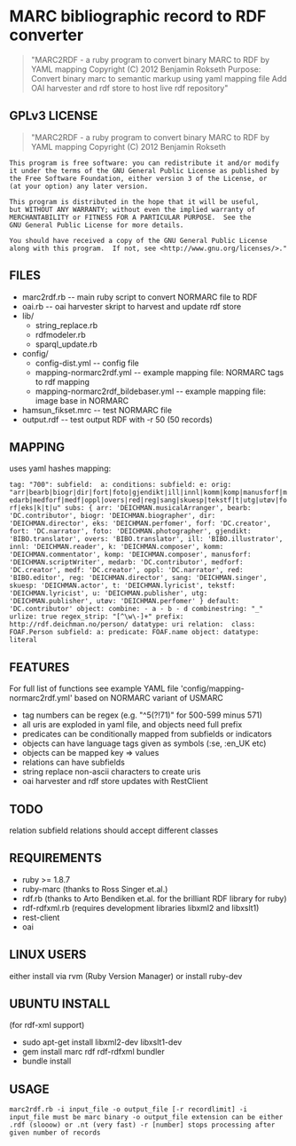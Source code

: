 # MARC bibliographic record to RDF converter

>    "MARC2RDF - a ruby program to convert binary MARC to RDF by YAML mapping
    Copyright (C) 2012 Benjamin Rokseth
    Purpose: Convert binary marc to semantic markup using yaml mapping file
             Add OAI harvester and rdf store to host live rdf repository"

## GPLv3 LICENSE
    
>    "MARC2RDF - a ruby program to convert binary MARC to RDF by YAML mapping
    Copyright (C) 2012 Benjamin Rokseth

    This program is free software: you can redistribute it and/or modify
    it under the terms of the GNU General Public License as published by
    the Free Software Foundation, either version 3 of the License, or
    (at your option) any later version.

    This program is distributed in the hope that it will be useful,
    but WITHOUT ANY WARRANTY; without even the implied warranty of
    MERCHANTABILITY or FITNESS FOR A PARTICULAR PURPOSE.  See the
    GNU General Public License for more details.

    You should have received a copy of the GNU General Public License
    along with this program.  If not, see <http://www.gnu.org/licenses/>."

## FILES

* marc2rdf.rb                            -- main ruby script to convert NORMARC file to RDF
* oai.rb								 -- oai harvester skript to harvest and update rdf store
* lib/
    * string_replace.rb 
    * rdfmodeler.rb
    * sparql_update.rb  
* config/
    * config-dist.yml                    -- config file
    * mapping-normarc2rdf.yml            -- example mapping file: NORMARC tags to rdf mapping
    * mapping-normarc2rdf_bildebaser.yml -- example mapping file: image base in NORMARC
* hamsun_fikset.mrc                         -- test NORMARC file
* output.rdf                                -- test output RDF with -r 50 (50 records)

## MAPPING

uses yaml hashes mapping:

`tag:
  "700":
    subfield: 
      a:
        conditions:
          subfield:
            e:
              orig: "arr|bearb|biogr|dir|fort|foto|gjendikt|ill|innl|komm|komp|manusforf|medarb|medforf|medf|oppl|overs|red|reg|sang|skuesp|tekstf|t|utg|utøv|forf|eks|k|t|u"
              subs: { arr: 'DEICHMAN.musicalArranger', bearb: 'DC.contributor', biogr: 'DEICHMAN.biographer', dir: 'DEICHMAN.director', eks: 'DEICHMAN.perfomer', forf: 'DC.creator', fort: 'DC.narrator', foto: 'DEICHMAN.photographer', gjendikt: 'BIBO.translator', overs: 'BIBO.translator', ill: 'BIBO.illustrator', innl: 'DEICHMAN.reader', k: 'DEICHMAN.composer', komm: 'DEICHMAN.commentator', komp: 'DEICHMAN.composer', manusforf: 'DEICHMAN.scriptWriter', medarb: 'DC.contributor', medforf: 'DC.creator', medf: 'DC.creator', oppl: 'DC.narrator', red: 'BIBO.editor', reg: 'DEICHMAN.director', sang: 'DEICHMAN.singer', skuesp: 'DEICHMAN.actor', t: 'DEICHMAN.lyricist', tekstf: 'DEICHMAN.lyricist', u: 'DEICHMAN.publisher', utg: 'DEICHMAN.publisher', utøv: 'DEICHMAN.perfomer' }
              default: 'DC.contributor'
        object:
          combine:
            - a
            - b
            - d
          combinestring: "_" 
          urlize: true
          regex_strip: "[^\w\-]+"
          prefix: http://rdf.deichman.no/person/
          datatype: uri
        relation: 
          class: FOAF.Person
          subfield:
            a:
              predicate: FOAF.name
              object:
                datatype: literal`

## FEATURES

For full list of functions see example YAML file 'config/mapping-normarc2rdf.yml' based on NORMARC variant of USMARC

* tag numbers can be regex (e.g. "^5(?!71)" for 500-599 minus 571)
* all uris are exploded in yaml file, and objects need full prefix 
* predicates can be conditionally mapped from subfields or indicators
* objects can have language tags given as symbols (:se, :en_UK etc)
* objects can be mapped key => values
* relations can have subfields
* string replace non-ascii characters to create uris
* oai harvester and rdf store updates with RestClient

## TODO 

relation subfield relations should accept different classes

## REQUIREMENTS

* ruby >= 1.8.7
* ruby-marc (thanks to Ross Singer et.al.)
* rdf.rb (thanks to Arto Bendiken et.al. for the brilliant RDF library for ruby)
* rdf-rdfxml.rb (requires development libraries libxml2 and libxslt1)
* rest-client
* oai

## LINUX USERS

either install via rvm (Ruby Version Manager)
or install ruby-dev

## UBUNTU INSTALL

(for rdf-xml support)
* sudo apt-get install libxml2-dev libxslt1-dev
* gem install marc rdf rdf-rdfxml bundler
* bundle install

## USAGE 

`marc2rdf.rb -i input_file -o output_file [-r recordlimit]
  -i input_file must be marc binary
  -o output_file extension can be either .rdf (slooow) or .nt (very fast)
  -r [number] stops processing after given number of records`

